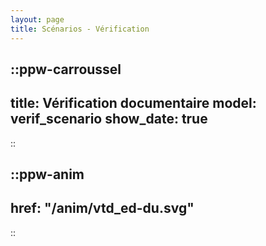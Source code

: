 ```yaml
---
layout: page
title: Scénarios - Vérification
---
```

::ppw-carroussel
---
title: Vérification documentaire
model: verif_scenario
show_date: true
---
::

::ppw-anim
---
href: "/anim/vtd_ed-du.svg"
---
::


